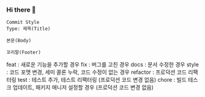 ### Hi there 👋

```
Commit Style
Type: 제목(Title)

본문(Body)

꼬리말(Footer)
```
feat      : 새로운 기능을 추가할 경우
fix       : 버그를 고친 경우
docs      : 문서 수정한 경우
style     : 코드 포맷 변경, 세미 콜론 누락, 코드 수정이 없는 경우
refactor  : 프로덕션 코드 리팩터링
test      : 테스트 추가, 테스트 리팩터링 (프로덕션 코드 변경 없음)
chore     : 빌드 테스크 업데이트, 패키지 매니저 설정할 경우 (프로덕션 코드 변경 없음)

<!--
**ge1204h/ge1204h** is a ✨ _special_ ✨ repository because its `README.md` (this file) appears on your GitHub profile.

Here are some ideas to get you started:

- 🔭 I’m currently working on ...
- 🌱 I’m currently learning ...
- 👯 I’m looking to collaborate on ...
- 🤔 I’m looking for help with ...
- 💬 Ask me about ...
- 📫 How to reach me: ...
- 😄 Pronouns: ...
- ⚡ Fun fact: ...
- 👋
- 😀
-->
